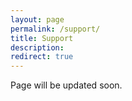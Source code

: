```yaml
---
layout: page
permalink: /support/
title: Support
description:
redirect: true
---
```


Page will be updated soon.